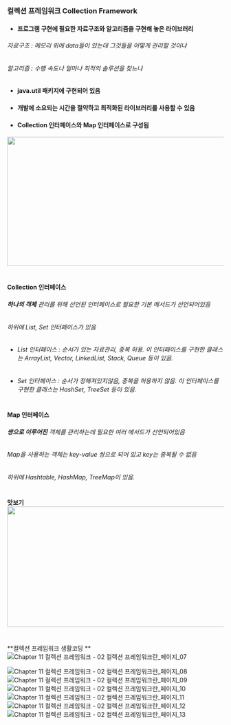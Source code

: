 ### 컬렉션 프레임워크 Collection Framework
* #### 프로그램 구현에 필요한 자료구조와 알고리즘을 구현해 놓은 라이브러리
###### 자료구조 : 메모리 위에 data들이 있는데 그것들을 어떻게 관리할 것이냐
###### 알고리즘 : 수행 속도나 얼마나 최적의 솔루션을 찾느냐 
* #### java.util 패키지에 구현되어 있음
* #### 개발에 소요되는 시간을 절약하고 최적화된 라이브러리를 사용할 수 있음
* #### Collection 인터페이스와 Map 인터페이스로 구성됨


<img src="https://user-images.githubusercontent.com/74708028/110276692-09af0400-8017-11eb-932c-4173ac2e4efb.jpg" width="650" height="300">
 
#
**Collection 인터페이스**
###### **하나의 객체** 관리를 위해 선언된 인터페이스로 필요한 기본 메서드가 선언되어있음
###### 하위에 List, Set 인터페이스가 있음
* ###### List 인터페이스 : 순서가 있는 자료관리, 중복 허용. 이 인터페이스를 구현한 클래스는 ArrayList, Vector, LinkedList, Stack, Queue 등이 있음.
* ###### Set 인터페이스 : 순서가 정해져있지않음, 중복을 허용하지 않음. 이 인터페이스를 구현한 클래스는 HashSet, TreeSet 등이 있음.

#
**Map 인터페이스**
###### **쌍으로 이루어진** 객체를 관리하는데 필요한 여러 메서드가 선언되어있음
###### Map을 사용하는 객체는 key-value 쌍으로 되어 있고 key는 중복될 수 없음
###### 하위에 Hashtable, HashMap, TreeMap이 있음.
#
**맛보기**
<img src="https://user-images.githubusercontent.com/74708028/110287801-7089e880-802a-11eb-8b7f-e2651aa0f794.png" width="550" height="280">
#
**컬렉션 프레임워크 생활코딩 **
![Chapter 11 컬렉션 프레임워크 - 02 컬렉션 프레임워크란_페이지_07](https://user-images.githubusercontent.com/74708028/110283485-821bc200-8023-11eb-9334-b9c8874d776f.png)

![Chapter 11 컬렉션 프레임워크 - 02 컬렉션 프레임워크란_페이지_08](https://user-images.githubusercontent.com/74708028/110283528-9495fb80-8023-11eb-8b21-dea052df6ef5.png)
![Chapter 11 컬렉션 프레임워크 - 02 컬렉션 프레임워크란_페이지_09](https://user-images.githubusercontent.com/74708028/110283533-965fbf00-8023-11eb-9ac2-7f4db34a391d.png)
![Chapter 11 컬렉션 프레임워크 - 02 컬렉션 프레임워크란_페이지_10](https://user-images.githubusercontent.com/74708028/110283549-9b247300-8023-11eb-977f-b6ae1ea94187.png)
![Chapter 11 컬렉션 프레임워크 - 02 컬렉션 프레임워크란_페이지_11](https://user-images.githubusercontent.com/74708028/110283559-9d86cd00-8023-11eb-9dec-be3939235ad1.png)
![Chapter 11 컬렉션 프레임워크 - 02 컬렉션 프레임워크란_페이지_12](https://user-images.githubusercontent.com/74708028/110283565-a081bd80-8023-11eb-9326-1b4a056e5c4b.png)
![Chapter 11 컬렉션 프레임워크 - 02 컬렉션 프레임워크란_페이지_13](https://user-images.githubusercontent.com/74708028/110283573-a24b8100-8023-11eb-91d9-63dbffb13447.png)
